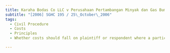 ```yaml
---
title: Karaha Bodas Co LLC v Perusahaan Pertambangan Minyak dan Gas Bumi Negara 
subtitle: "[2006] SGHC 195 / 25\_October\_2006"
tags:
  - Civil Procedure
  - Costs
  - Principles
  - Whether costs should fall on plaintiff or respondent where a particular matter has been withdrawn, discontinued or set aside without a final determination on the merits

---
```


